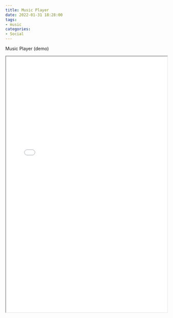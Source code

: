 ```yaml
---
title: Music Player
date: 2022-01-31 18:28:00
tags:
- music
categories:
- Social
---
```


Music Player (demo)

<iframe width="100%" height="796.7px" src="/html/music-player.html"></iframe>